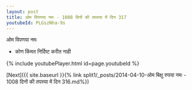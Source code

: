 ```yaml
---
layout: post
title: ओम विपणया नमः - 1008 दिनों की तपस्या में दिन 317
youtubeId: PLGszNha-9s
---
```

 
 
 ओम विपणया नमः  
 
 -  कोण किंमत निर्दिष्ट करीत नाही 
 
  
 
  
 
 
 
 
 
 


{% include youtubePlayer.html id=page.youtubeId %}
 
[Next]({{ site.baseurl }}{% link  split1/_posts/2014-04-10-ओम बिक्षु रुपया नमः - 1008 दिनों की तपस्या में दिन 316.md%})
 
